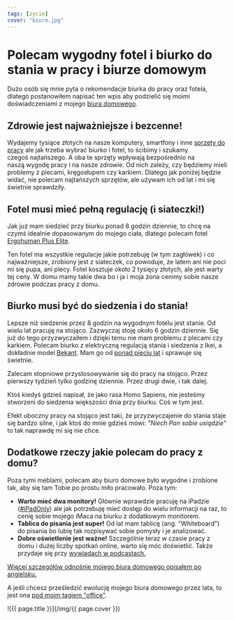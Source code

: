 ```yaml
---
tags: [zycie]
cover: "biuro.jpg"
---
```


# Polecam wygodny fotel i biurko do stania w pracy i biurze domowym

Dużo osób się mnie pyta o rekomendacje biurka do pracy oraz fotela, dlatego postanowiłem napisać ten wpis aby podzielić się moimi doświadczeniami z mojego [biura domowego](/office).

<!--More-->

## Zdrowie jest najważniejsze i bezcenne!

Wydajemy tysiące złotych na nasze komputery, smartfony i inne [sprzęty do pracy](/pl/imagazine) ale jak trzeba wybrać biurko i fotel, to ścibimy i szukamy czegoś najtańszego. A oba te sprzęty wpływają bezpośrednio na naszą wygodę pracy i na nasze zdrowie. Od nich zależy, czy będziemy mieli problemy z plecami, kręgosłupem czy karkiem. Dlatego jak poniżej będzie widać, nie polecam najtańszych sprzętów, ale używam ich od lat i mi się świetnie sprawdziły.

## Fotel musi mieć pełną regulację (i siateczki!)

Jak już mam siedzieć przy biurku ponad 8 godzin dziennie, to chcę na czymś idealnie dopasowanym do mojego ciała, dlatego polecam fotel [Ergohuman Plus Elite](https://www.centrumkrzesel.pl/fotel-ergohuman-plus-elite-bs-kmd31/3294/p).

Ten fotel ma wszystkie regulacje jakie potrzebuję (w tym zagłówek) i co najważniejsze, zrobiony jest z siateczek, co powoduje, że latem ani nie poci mi się pupa, ani plecy. Fotel kosztuje około 2 tysięcy złotych, ale jest warty tej ceny. W domu mamy takie dwa bo i ja i moja żona cenimy sobie nasze zdrowie podczas pracy z domu.

## Biurko musi być do siedzenia i do stania!

Lepsze niż siedzenie przez 8 godzin na wygodnym fotelu jest stanie. Od wielu lat pracuję na stojąco. Zazwyczaj stoję około 6 godzin dziennie. Się już do tego przyzwyczaiłem i dzięki temu nie mam problemu z plecami czy karkiem. Polecam biurko z elektryczną regulacją stania i siedzenia z Ikei, a dokładnie model [Bekant](https://www.ikea.com/pl/pl/p/bekant-biurko-z-regulacja-wysokosci-bialy-czarny-s09022521/). Mam go od [ponad pięciu lat](https://sliwinski.com/homeoffice2015/) i sprawuje się świetnie.

Zalecam stopniowe przystosowywanie się do pracy na stojąco. Przez pierwszy tydzień tylko godzinę dziennie. Przez drugi dwie, i tak dalej.

Ktoś kiedyś gdzieś napisał, że jako rasa Homo Sapiens, nie jesteśmy stworzeni do siedzenia większości dnia przy biurku. Coś w tym jest.

Efekt uboczny pracy na stojąco jest taki, że przyzwyczajenie do stania staje się bardzo silne, i jak ktoś do mnie gdzieś mówi: *"Niech Pan sobie usiądzie"* to tak naprawdę mi się nie chce.

## Dodatkowe rzeczy jakie polecam do pracy z domu?

Poza tymi meblami, polecam aby biuro domowe było wygodne i zrobione tak, aby się tam Tobie po prostu miło pracowało. Poza tym:

- **Warto mieć dwa monitory!** Głównie wprawdzie pracuję na iPadzie ([#iPadOnly](/ipadonly)) ale jak potrzebuję mieć dostęp do wielu informacji na raz, to cenię sobie mojego iMaca na biurku z dodatkowym monitorem.
- **Tablica do pisania jest super!** Od lat mam tablicę (ang. "Whiteboard") do pisania bo lubię tak rozpisywać sobie pomysły i je analizować.
- **Dobre oświetlenie jest ważne!** Szczególnie teraz w czasie pracy z domu i dużej liczby spotkań online, warto się móc doświetlić. Także przydaje się przy [wywiadach w podcastach.](/pl/gosc/)

[Więcej szczegółów odnośnie mojego biura domowego opisałem po angielsku.](/office/)

A jeśli chcesz prześledzić ewolucję mojego biura domowego przez lata, to jest ona [pod moim tagiem "office"](https://sliwinski.com/office).

![{{ page.title }}](/img/{{ page.cover }})

[n]: https://nozbe.com/pl/?a=mike